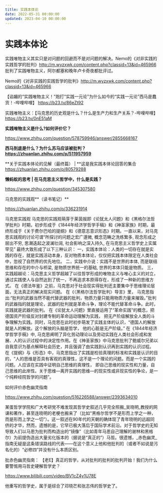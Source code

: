 ```yaml
---
title: 实践本体论
date: 2022-05-31 00:00:00
updated: 2023-04-10 00:00:00
---
```


# 实践本体论

实践唯物主义其实只是对问题的回避而不是对问题的解决。Nemo的《对非实践的实践哲学的批判》http://m.wyzxwk.com/content.php?classid=13&id=465966 批判了实践唯物主义，阿尔都塞和晚年卢卡奇夜都批评过。

Nemo的《对非实践的实践哲学的批判》http://m.wyzxwk.com/content.php?classid=13&id=465966

【谄媚的“实践唯物主义！”炮打“实践一元论”为什么如今的“实践一元论”西马是蠢货！-哔哩哔哩】 https://b23.tv/86eZt92

实践唯物主义：【马克思的历史观是什么？什么是生产力和生产关系？-哔哩哔哩】 https://b23.tv/0nE51aM

**实践唯物主义是什么?如何评价它？**

https://www.zhihu.com/question/578759946/answer/2855668167

**西马到底是什么？为什么苏马应该被批判？**
**https://zhuanlan.zhihu.com/p/511957959**

**关于实践本体论的见解（最终篇） | **这是我实践本体论回答的集合
https://zhuanlan.zhihu.com/p/80579288

**懒蚂蚁的思考 | 在马克思主义哲学中，什么是实践？**

https://www.zhihu.com/question/345307580

马克思的实践观**（读书笔记）**

https://zhuanlan.zhihu.com/p/336231914

马克思实践观
马克思的实践观萌芽于莱茵报即《论犹太人问题》和《黑格尔法哲学批判》时期，初步形成于《1844年经济学哲学手稿》和《神圣家族》时期，最终形成于《关于费尔巴哈的提纲》和《德意志意识形态》时期。一直以来，对马克思实践观的讨论可谓“所探讨的问题之宏广邃微, 概念范畴之洗练繁多, 观念形成之层出不穷, 思潮迭起之波澜壮阔, 社会影响之深入持久, 在马克思主义哲学史上实属罕见”
最终大致形成了以下三种认识：
一，实践本体论：人类的一切存在就是实践的存在，就是实践活动本身，反对物质本体论，仅仅把实践本体限定在人类社会中，忽视了自然界的优先地位。
二，实践中介说：实践不是世界的本体, 而是联结思维和存在的中介与桥梁, 是物质世界统一的基础, 世界的本体只能是物质。
三，实践超越论：马克思主义哲学超越了以往哲学形成的唯物主义与唯心主义的对立，通过实践使人与自然达到了统一，不再追求本原得存在，形成了一种新的思维方式。
在《德法年鉴》之前，马克思对于社会现实得批判还主要集中于思维理论层面，无法真正的解决现实问题。
在《〈黑格尔法哲学批判〉导言》里， 马克思指出:“批判的武器当然不能代替武器的批判，物质力量只能用物质力量来摧毁。”批判的武器指的就是理论，武器的批判就是革命斗争，理论不能代替革命斗争。此时，实践就是武器的批判。
在《论犹太人问题》里直接运用了“革命实践”的概念，把德国资产阶级反对封建专制的革命运动理解为实践， 把无产阶级解放全人类的斗争理解为实践。同时，马克思在此时初步萌发了实践主体的认识，“德国人的解放就是人的解放。这个解放的头脑是哲学， 他的心脏是无产阶级。”
在《1844年经济学哲学手稿》中, 马克思阐明了异化劳动理论以及劳动实践在人类社会形成和发展、人的认识过程中的决定性作用。在《神圣家族》中马克思批判了鲍威尔兄弟以自我意识为基点解释社会历史，并且强调了由实践到认识再到实践的认识过程。
在《提纲》与《形态》中，马克思指出了实践是检验真理的标准和实践是认识的目的，“人的思维是否具有客观的真理性，这不是一个理论的问题。而是一个实践的问题。人应该在实践中证明自己思维的真理性， 即自己思维的现实性和力量，自己思维的此岸性。关于思维—离开实践的思维—的现实性或非现实性的争论，是一个纯粹经院哲学的问题”。

如何评价赤色幽灵指南

https://www.zhihu.com/question/516226588/answer/2393634010

某蛋哲学学院和广大考研党不难发现其哲学史叙述几乎完全照搬_吴晓明_教授的网课和著作，甚至连晓明的老梗也搬来了（比如“黑格尔哲学不是形而上学之一种，而是形而上学之一切”）。这一叙述在90年代的天朝的确体现了青年晓明的远超同侪的才华，然而，遗憾的是，它早已极大落后于国际学术前沿。对于哲学史的无知导致人们以马恩为批判而构造出的“镜像”（比如青年马恩自己理解的谢林和黑格尔）为前提伪造出大量劣化版本的（据说是“真正的”）马哲。很遗憾，_赤色幽灵_指南无疑是这条错误路线的代表——在这个意义上他和他批判的（或者不如说是污名化的）“必修四”并没有什么本质区别。

批赤色幽灵指南： 【老E】真正的哲学，从对批判的批判的批判开始！我们为什么要警惕用马哲史硬解哲学史？

https://www.bilibili.com/video/BV1cZ4y1U78E

他重写的哲学史，属于是综合了邓晓芒和张志伟的哲学史了。
